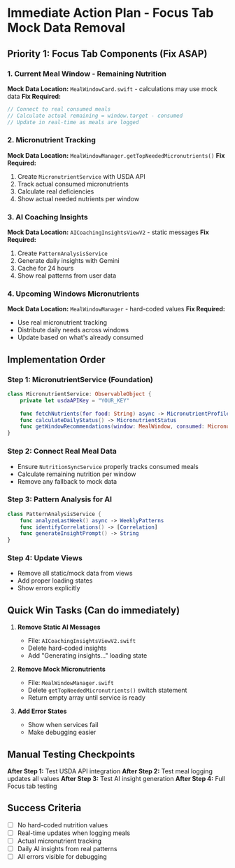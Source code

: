 # Immediate Action Plan - Focus Tab Mock Data Removal

## Priority 1: Focus Tab Components (Fix ASAP)

### 1. Current Meal Window - Remaining Nutrition
**Mock Data Location:** `MealWindowCard.swift` - calculations may use mock data
**Fix Required:**
```swift
// Connect to real consumed meals
// Calculate actual remaining = window.target - consumed
// Update in real-time as meals are logged
```

### 2. Micronutrient Tracking
**Mock Data Location:** `MealWindowManager.getTopNeededMicronutrients()`
**Fix Required:**
1. Create `MicronutrientService` with USDA API
2. Track actual consumed micronutrients
3. Calculate real deficiencies
4. Show actual needed nutrients per window

### 3. AI Coaching Insights  
**Mock Data Location:** `AICoachingInsightsViewV2` - static messages
**Fix Required:**
1. Create `PatternAnalysisService`
2. Generate daily insights with Gemini
3. Cache for 24 hours
4. Show real patterns from user data

### 4. Upcoming Windows Micronutrients
**Mock Data Location:** `MealWindowManager` - hard-coded values
**Fix Required:**
- Use real micronutrient tracking
- Distribute daily needs across windows
- Update based on what's already consumed

## Implementation Order

### Step 1: MicronutrientService (Foundation)
```swift
class MicronutrientService: ObservableObject {
    private let usdaAPIKey = "YOUR_KEY"
    
    func fetchNutrients(for food: String) async -> MicronutrientProfile
    func calculateDailyStatus() -> MicronutrientStatus
    func getWindowRecommendations(window: MealWindow, consumed: MicronutrientProfile) -> [(String, String)]
}
```

### Step 2: Connect Real Meal Data
- Ensure `NutritionSyncService` properly tracks consumed meals
- Calculate remaining nutrition per window
- Remove any fallback to mock data

### Step 3: Pattern Analysis for AI
```swift
class PatternAnalysisService {
    func analyzeLastWeek() async -> WeeklyPatterns
    func identifyCorrelations() -> [Correlation]
    func generateInsightPrompt() -> String
}
```

### Step 4: Update Views
- Remove all static/mock data from views
- Add proper loading states
- Show errors explicitly

## Quick Win Tasks (Can do immediately)

1. **Remove Static AI Messages**
   - File: `AICoachingInsightsViewV2.swift`
   - Delete hard-coded insights
   - Add "Generating insights..." loading state

2. **Remove Mock Micronutrients**
   - File: `MealWindowManager.swift`
   - Delete `getTopNeededMicronutrients()` switch statement
   - Return empty array until service is ready

3. **Add Error States**
   - Show when services fail
   - Make debugging easier

## Manual Testing Checkpoints

**After Step 1:** Test USDA API integration
**After Step 2:** Test meal logging updates all values
**After Step 3:** Test AI insight generation
**After Step 4:** Full Focus tab testing

## Success Criteria
- [ ] No hard-coded nutrition values
- [ ] Real-time updates when logging meals  
- [ ] Actual micronutrient tracking
- [ ] Daily AI insights from real patterns
- [ ] All errors visible for debugging